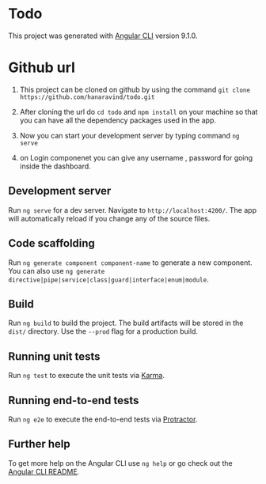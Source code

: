 # Todo

This project was generated with [Angular CLI](https://github.com/angular/angular-cli) version 9.1.0.

# Github url

1. This project can be cloned on github by using the command  `git clone https://github.com/hanaravind/todo.git`

2. After cloning the url do `cd todo`  and  `npm install` on your machine so that you can have all the dependency packages used in the app. 

3. Now you can start your development server by typing command `ng serve` 

4. on Login componenet you can give any username , password for going inside the dashboard.

## Development server

Run `ng serve` for a dev server. Navigate to `http://localhost:4200/`. The app will automatically reload if you change any of the source files.

## Code scaffolding

Run `ng generate component component-name` to generate a new component. You can also use `ng generate directive|pipe|service|class|guard|interface|enum|module`.

## Build

Run `ng build` to build the project. The build artifacts will be stored in the `dist/` directory. Use the `--prod` flag for a production build.

## Running unit tests

Run `ng test` to execute the unit tests via [Karma](https://karma-runner.github.io).

## Running end-to-end tests

Run `ng e2e` to execute the end-to-end tests via [Protractor](http://www.protractortest.org/).

## Further help

To get more help on the Angular CLI use `ng help` or go check out the [Angular CLI README](https://github.com/angular/angular-cli/blob/master/README.md).
